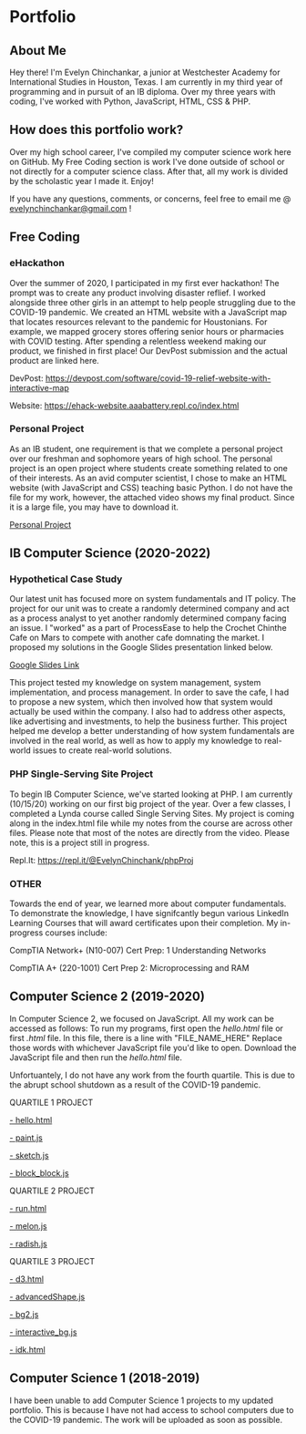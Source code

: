 # Portfolio

## About Me
Hey there! I'm Evelyn Chinchankar, a junior at Westchester Academy for International Studies in Houston, Texas. I am currently in my third year of programming and in pursuit of an IB diploma. Over my three years with coding, I've worked with Python, JavaScript, HTML, CSS & PHP. 

## How does this portfolio work?
Over my high school career, I've compiled my computer science work here on GitHub. My Free Coding section is work I've done outside of school or not directly for a computer science class. After that, all my work is divided by the scholastic year I made it. Enjoy!

If you have any questions, comments, or concerns, feel free to email me @ evelynchinchankar@gmail.com !

## Free Coding
### eHackathon
Over the summer of 2020, I participated in my first ever hackathon! The prompt was to create any product involving disaster reflief. I worked alongside three other girls in an attempt to help people struggling due to the COVID-19 pandemic. We created an HTML website with a JavaScript map that locates resources relevant to the pandemic for Houstonians. For example, we mapped grocery stores offering senior hours or pharmacies with COVID testing. After spending a relentless weekend making our product, we finished in first place! Our DevPost submission and the actual product are linked here. 

DevPost: https://devpost.com/software/covid-19-relief-website-with-interactive-map

Website: https://ehack-website.aaabattery.repl.co/index.html

### Personal Project
As an IB student, one requirement is that we complete a personal project over our freshman and sophomore years of high school. The personal project is an open project where students create something related to one of their interests. As an avid computer scientist, I chose to make an HTML website (with JavaScript and CSS) teaching basic Python. I do not have the file for my work, however, the attached video shows my final product. Since it is a large file, you may have to download it. 

[Personal Project](https://github.com/evelynchinchankar/evelynchinchankar/blob/main/pp.html%20video.mov)

## IB Computer Science (2020-2022)
### Hypothetical Case Study
Our latest unit has focused more on system fundamentals and IT policy. The project for our unit was to create a randomly determined company and act as a process analyst to yet another randomly determined company facing an issue. I "worked" as a part of ProcessEase to help the Crochet Chinthe Cafe on Mars to compete with another cafe domnating the market. I proposed my solutions in the Google Slides presentation linked below. 

[Google Slides Link](https://docs.google.com/presentation/d/1SyaNTRU3RDyw8wJcXKkNfhftmR9vhAEHuOiH0gnl_oU/edit?usp=sharing)

This project tested my knowledge on system management, system implementation, and process management. In order to save the cafe, I had to propose a new system, which then involved how that system would actually be used within the company. I also had to address other aspects, like advertising and investments, to help the business further. This project helped me develop a better understanding of how system fundamentals are involved in the real world, as well as how to apply my knowledge to real-world issues to create real-world solutions. 

### PHP Single-Serving Site Project
To begin IB Computer Science, we've started looking at PHP. I am currently (10/15/20) working on our first big project of the year. Over a few classes, I completed a Lynda course called Single Serving Sites. My project is coming along in the index.html file while my notes from the course are across other files. Please note that most of the notes are directly from the video. Please note, this is a project still in progress.

Repl.It: https://repl.it/@EvelynChinchank/phpProj

### OTHER
Towards the end of year, we learned more about computer fundamentals. To demonstrate the knowledge, I have signifcantly begun various LinkedIn Learning Courses that will award certificates upon their completion. My in-progress courses include:

CompTIA Network+ (N10-007) Cert Prep: 1 Understanding Networks

CompTIA A+ (220-1001) Cert Prep 2: Microprocessing and RAM

## Computer Science 2 (2019-2020)
In Computer Science 2, we focused on JavaScript. All my work can be accessed as follows:
To run my programs, first open the _hello.html_ file or first _.html_ file. 
In this file, there is a line with "FILE_NAME_HERE"
Replace those words with whichever JavaScript file you'd like to open.
Download the JavaScript file and then run the _hello.html_ file.

Unfortuantely, I do not have any work from the fourth quartile. This is due to the abrupt school shutdown as a result of the COVID-19 pandemic. 

QUARTILE 1 PROJECT

[- hello.html](https://github.com/chinceve000/Portfoli-Yo/blob/master/hello.html)

[- paint.js](https://github.com/chinceve000/Portfoli-Yo/blob/master/paint.js)

[- sketch.js](https://github.com/chinceve000/Portfoli-Yo/blob/master/sketch.js)

[- block_block.js](https://github.com/chinceve000/Portfoli-Yo/blob/master/block_block.js)

QUARTILE 2 PROJECT

[- run.html](https://github.com/chinceve000/Portfoli-Yo/blob/master/run.html)

[- melon.js](https://github.com/chinceve000/Portfoli-Yo/blob/master/fruit.js)

[- radish.js](https://github.com/chinceve000/Portfoli-Yo/blob/master/radish.js)

QUARTILE 3 PROJECT

[- d3.html](https://github.com/chinceve000/Portfoli-Yo/blob/master/d3.html)

[- advancedShape.js](https://github.com/chinceve000/Portfoli-Yo/blob/master/advancedShape.js)

[- bg2.js](https://github.com/chinceve000/Portfoli-Yo/blob/master/bg2.js)

[- interactive_bg.js](https://github.com/chinceve000/Portfoli-Yo/blob/master/interactive_bg.js)

[- idk.html](https://github.com/chinceve000/Portfoli-Yo/blob/master/idk.html)


## Computer Science 1 (2018-2019)
I have been unable to add Computer Science 1 projects to my updated portfolio. This is because I have not had access to school computers due to the COVID-19 pandemic. The work will be uploaded as soon as possible. 
